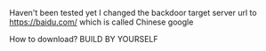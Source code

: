 Haven't been tested yet
I changed the backdoor target server url to https://baidu.com/ which is called Chinese google

How to download?
BUILD BY YOURSELF
